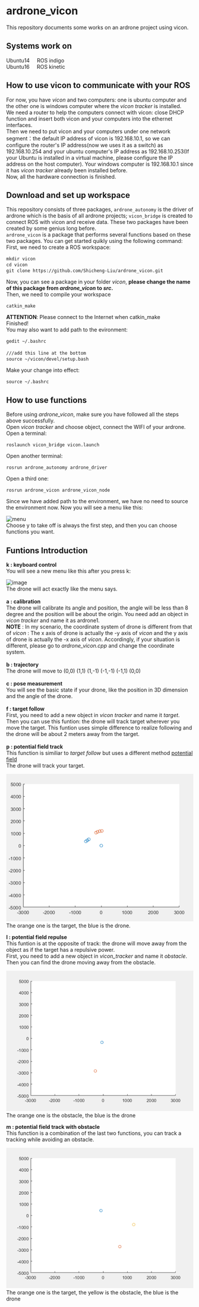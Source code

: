 ardrone_vicon
====
This repository documents some works on an ardrone project using vicon.


Systems work on
-----
Ubuntu14         &nbsp;    &nbsp;   ROS indigo  <br>
Ubuntu16           &nbsp;    &nbsp;          ROS kinetic

How to use vicon to communicate with your ROS
-----
For now, you have _vicon_ and two computers: one is ubuntu computer and the other one is windows computer where the _vicon tracker_ is installed.<br>
We need a router to help the computers connect with vicon: close DHCP function and insert both vicon and your computers into the ethernet interfaces.
<br> Then we need to put vicon and your computers under one network segment：the default IP address of vicon is 192.168.10.1, so we can configure the router's IP address(now we uses it as a switch) as 192.168.10.254 and your ubuntu computer's IP address as 192.168.10.253(If your Ubuntu is installed in a virtual machine, please configure the IP address on the host computer). Your windows computer is 192.168.10.1 since it has _vicon tracker_ already been installed before.
<br> Now, all the hardware connection is finished.
<br>

Download and set up workspace
---
This repository consists of three packages, `ardrone_autonomy` is the driver of ardrone which is the basis of all ardrone projects; `vicon_bridge` is created to connect ROS with vicon and receive data. These two packages have been created by some genius long before.
<br> `ardrone_vicon` is a package that performs several functions based on these two packages. You can get started quikly using the following command:
<br>First, we need to create a ROS workspace:
```
mkdir vicon
cd vicon
git clone https://github.com/Shicheng-Liu/ardrone_vicon.git
```
Now, you can see a package in your folder _vicon_, **please change the name of this package from _ardrone_vicon_ to _src_.**
<br> Then, we need to compile your workspace
```
catkin_make
```
**ATTENTION**: Please connect to the Internet when catkin_make
<br>Finished!
<br>You may also want to add path to the evironment:
```
gedit ~/.bashrc

///add this line at the bottom
source ~/vicon/devel/setup.bash
```
Make your change into effect:
```
source ~/.bashrc
```

How to use functions
--
Before using _ardrone_vicon_, make sure you have followed all the steps above successfully.
<br> Open _vicon tracker_ and choose object, connect the WIFI of your ardrone.
<br> Open a terminal:
```
roslaunch vicon_bridge vicon.launch
```
Open another terminal:
```
rosrun ardrone_autonomy ardrone_driver
```
Open a third one:
```
rosrun ardrone_vicon ardrone_vicon_node
```
Since we have added path to the environment, we have no need to source the environment now. Now you will see a menu like this:
        
   ![menu](https://github.com/Shicheng-Liu/ardrone_vicon/blob/master/menu.png)
<br>
Choose y to take off is always the first step, and then you can choose functions you want.
<br>

Funtions Introduction
-
**k  :  keyboard control**
<br> You will see a new menu like this after you press k:

![image](https://github.com/Shicheng-Liu/ardrone_vicon/blob/master/keyboard%20control.png)
<br>
The drone will act exactly like the menu says.
<br>
<br>
**a  :  calibration**
<br> 
The drone will calibrate its angle and position, the angle will be less than 8 degree and the position will be about the origin. You need add an object in _vicon tracker_ and name it as ardrone1.
<br>**NOTE** : In my scenario, the coordinate system of drone is different from that of _vicon_ : The x axis of drone is actually the -y axis of _vicon_ and the y axis of drone is actually the -x axis of _vicon_. Accordingly, if your situation is different, please go to _ardrone_vicon.cpp_ and change the coordinate system.
<br>
<br>
**b  :  trajectory**
<br>
The drone will move to (0,0) (1,1) (1,-1) (-1,-1) (-1,1) (0,0)
<br>
<br>
**c  :  pose measurement**
<br>
You will see the basic state if your drone, like the position in 3D dimension and the angle of the drone.
<br>
<br>
**f  :  target follow**
<br> 
First, you need to add a new object in _vicon tracker_ and name it _target_.<br>
Then you can use this funtion: the drone will track target wherever you move the target. This funtion uses simple difference to realize following and the drone will be about 2 meters away from the target.
<br>
<br>
**p  :  potential field track**
<br>
This function is similiar to _target follow_ but uses a different method [potential field](http://kovan.ceng.metu.edu.tr/~asil/old/_1./wh2.html)
<br> The drone will track your target.

![target](https://github.com/Shicheng-Liu/ardrone_vicon/blob/master/target.gif)
<br>
The orange one is the target, the blue is the drone.

**l  :  potential field repulse**
<br>
This funtion is at the opposite of track: the drone will move away from the object as if the target has a repulsive power.
<br> First, you need to add a new object in _vicon_tracker_ and name it _obstacle_.
<br> Then you can find the drone moving away from the obstacle.

![obstacle](https://github.com/Shicheng-Liu/ardrone_vicon/blob/master/obstacle.gif)
<br>
The orange one is the obstacle, the blue is the drone

**m  :  potential field track with obstacle**
<br>
This function is a combination of the last two functions, you can track a tracking while avoiding an obstacle.

![target_obstacle](https://github.com/Shicheng-Liu/ardrone_vicon/blob/master/target_obstacle.gif)
<br>
The orange one is the target, the yellow is the obstacle, the blue is the drone
